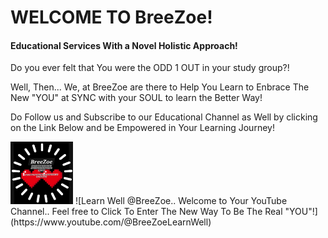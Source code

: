 # WELCOME TO BreeZoe!

#### Educational Services With a Novel Holistic Approach!

Do you ever felt that You were the ODD 1 OUT in your study group?!

Well, Then... We, at BreeZoe are there to Help You Learn to Enbrace The New "YOU" at SYNC with your SOUL to learn the Better Way!

Do Follow us and Subscribe to our Educational Channel as Well by clicking on the Link Below and be Empowered in Your Learning Journey!

<img src="2.jpg" width="100" height="100">
![Learn Well @BreeZoe.. Welcome to Your YouTube Channel.. Feel free to Click To Enter The New Way To Be The Real "YOU"!](https://www.youtube.com/@BreeZoeLearnWell)
